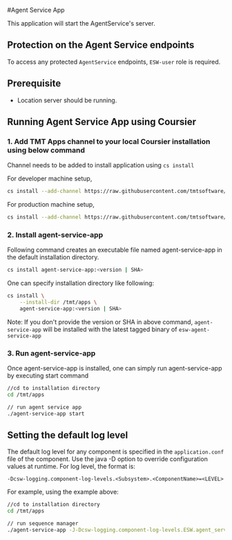 #Agent Service App

This application will start the AgentService's server.

## Protection on the Agent Service endpoints
To access any protected `AgentService` endpoints, `ESW-user` role is required.

## Prerequisite

 - Location server should be running.

## Running Agent Service App using Coursier

### 1. Add TMT Apps channel to your local Coursier installation using below command

Channel needs to be added to install application using `cs install`

For developer machine setup,

```bash
cs install --add-channel https://raw.githubusercontent.com/tmtsoftware/osw-apps/master/apps.json
```

For production machine setup,

```bash
cs install --add-channel https://raw.githubusercontent.com/tmtsoftware/osw-apps/master/apps.prod.json
```

### 2. Install agent-service-app

Following command creates an executable file named agent-service-app in the default installation directory.

```bash
cs install agent-service-app:<version | SHA>
```

One can specify installation directory like following:

```bash
cs install \
    --install-dir /tmt/apps \
    agent-service-app:<version | SHA>
```
Note: If you don't provide the version or SHA in above command, `agent-service-app` will be installed with the latest tagged binary of `esw-agent-service-app`

### 3. Run agent-service-app

Once agent-service-app is installed, one can simply run agent-service-app by executing start command

```bash
//cd to installation directory
cd /tmt/apps

// run agent service app
./agent-service-app start
```

## Setting the default log level

The default log level for any component is specified in the `application.conf` file of the component.
Use the java -D option to override configuration values at runtime.  For log level, the format is:

```
-Dcsw-logging.component-log-levels.<Subsystem>.<ComponentName>=<LEVEL>
```

For example, using the example above:

```bash
//cd to installation directory
cd /tmt/apps

// run sequence manager
./agent-service-app -J-Dcsw-logging.component-log-levels.ESW.agent_service=TRACE start
```
